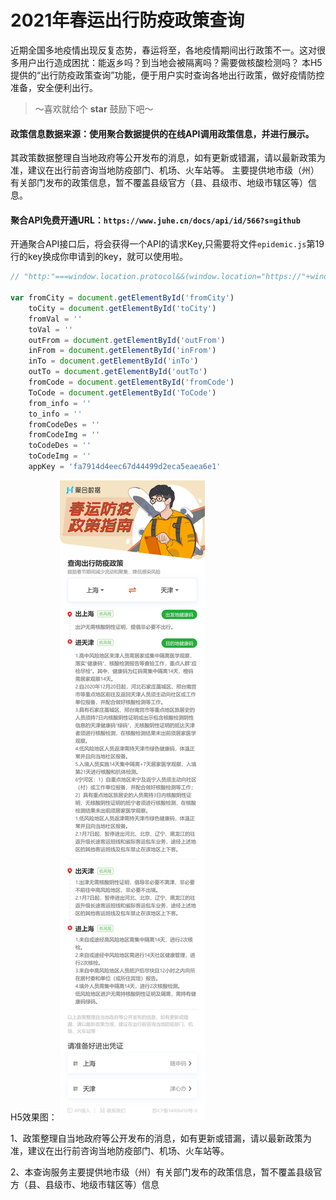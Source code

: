 # 2021年春运出行防疫政策查询

近期全国多地疫情出现反复态势，春运将至，各地疫情期间出行政策不一。这对很多用户出行造成困扰：能返乡吗？到当地会被隔离吗？需要做核酸检测吗？
本H5提供的“出行防疫政策查询”功能，便于用户实时查询各地出行政策，做好疫情防控准备，安全便利出行。

> ～喜欢就给个 **star** 鼓励下吧～

#### 政策信息数据来源：使用聚合数据提供的在线API调用政策信息，并进行展示。
其政策数据整理自当地政府等公开发布的消息，如有更新或错漏，请以最新政策为准，建议在出行前咨询当地防疫部门、机场、火车站等。
主要提供地市级（州）有关部门发布的政策信息，暂不覆盖县级官方（县、县级市、地级市辖区等）信息。

#### 聚合API免费开通URL：`https://www.juhe.cn/docs/api/id/566?s=github`

开通聚合API接口后，将会获得一个API的请求Key,只需要将文件`epidemic.js`第19行的key换成你申请到的key，就可以使用啦。
```js
// "http:"===window.location.protocol&&(window.location="https://"+window.location.host+window.location.pathname)

var fromCity = document.getElementById('fromCity')
    toCity = document.getElementById('toCity')
    fromVal = ''
    toVal = ''
    outFrom = document.getElementById('outFrom')
    inFrom = document.getElementById('inFrom')
    inTo = document.getElementById('inTo')
    outTo = document.getElementById('outTo')
    fromCode = document.getElementById('fromCode')
    ToCode = document.getElementById('ToCode')
    from_info = ''
    to_info = ''
    fromCodeDes = ''
    fromCodeImg = ''
    toCodeDes = ''
    toCodeImg = ''
    appKey = 'fa7914d4eec67d44499d2eca5eaea6e1'

```

H5效果图：
![image](https://github.com/JUHEAPI/covid-19/blob/master/huijia.jpg)

1、政策整理自当地政府等公开发布的消息，如有更新或错漏，请以最新政策为准，建议在出行前咨询当地防疫部门、机场、火车站等。

2、本查询服务主要提供地市级（州）有关部门发布的政策信息，暂不覆盖县级官方（县、县级市、地级市辖区等）信息
